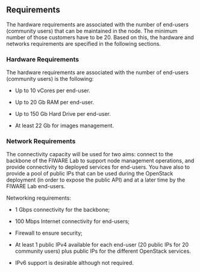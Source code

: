 ## Requirements

The hardware requirements are associated with the number of end-users
(community users) that can be maintained in the node. The minimum number
of those customers have to be 20. Based on this, the hardware and
networks requirements are specified in the following sections.

### Hardware Requirements

The hardware requirements are associated with the number of end-users
(community users) is the following:

-   Up to 10 vCores per end-user.

-   Up to 20 Gb RAM per end-user.

-   Up to 150 Gb Hard Drive per end-user.

-   At least 22 Gb for images management.

### Network Requirements

The connectivity capacity will be used for two aims: connect to the
backbone of the FIWARE Lab to support node management operations, and
provide connectivity to deployed services for end-users. You have also
to provide a pool of public IPs that can be used during the OpenStack
deployment (in order to expose the public API) and at a later time by
the FIWARE Lab end-users.

Networking requirements:

-   1 Gbps connectivity for the backbone;

-   100 Mbps Internet connectivity for end-users;

-   Firewall to ensure security;

-   At least 1 public IPv4 available for each end-user (20 public IPs
    for 20 community users) plus public IPs for the different
    OpenStack services.

-   IPv6 support is desirable although not required.
